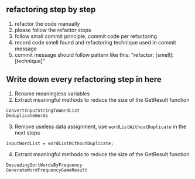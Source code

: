 ﻿## refactoring step by step
1. refactor the code manually
2. please follow the refactor steps
3. follow small commit principle, commit code per refactoring
4. record code smell found and refactoring technique used in commit message
5. commit message should follow pattern like this: "refactor: [smell]: [technique]"

## Write down every refactoring step in here
1. Rename meaningless variables
2. Extract meaningful methods to reduce the size of the GetResult function
```
ConvertInputStringToWordList
DeduplicateWords
```
3. Remove useless data assignment, use `wordListWithoutDuplicate` in the next steps
```
inputWordList = wordListWithoutDuplicate;
```
4. Extract meaningful methods to reduce the size of the GetResult function
```
DescedingSortWordsByFrequency
GenerateWordFrequencyGameResult
```